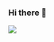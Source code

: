 ### Hi there 👋

<img src="https://github-readme-stats-git-master-curtismills-projects.vercel.app/api?username=curtismills" />

<!--
**CurtisMills/CurtisMills** is a ✨ _special_ ✨ repository because its `README.md` (this file) appears on your GitHub profile.

github-readme-stats-git-master-curtismills-projects.vercel.app
Here are some ideas to get you started:

- 🔭 I’m currently working on ...
- 🌱 I’m currently learning ...
- 👯 I’m looking to collaborate on ...
- 🤔 I’m looking for help with ...
- 💬 Ask me about ...
- 📫 How to reach me: ...
- 😄 Pronouns: ...
- ⚡ Fun fact: ...
-->
